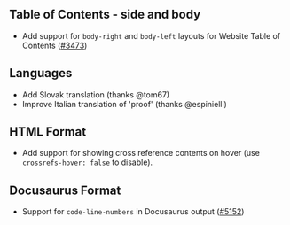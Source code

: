 ## Table of Contents - side and body
- Add support for `body-right` and `body-left` layouts for Website Table of Contents ([#3473](https://github.com/quarto-dev/quarto-cli/issues/3473))

## Languages

- Add Slovak translation (thanks @tom67)
- Improve Italian translation of 'proof' (thanks @espinielli)

## HTML Format

- Add support for showing cross reference contents on hover (use `crossrefs-hover: false` to disable).

## Docusaurus Format

- Support for `code-line-numbers` in Docusaurus output ([#5152](https://github.com/quarto-dev/quarto-cli/issues/5152))
